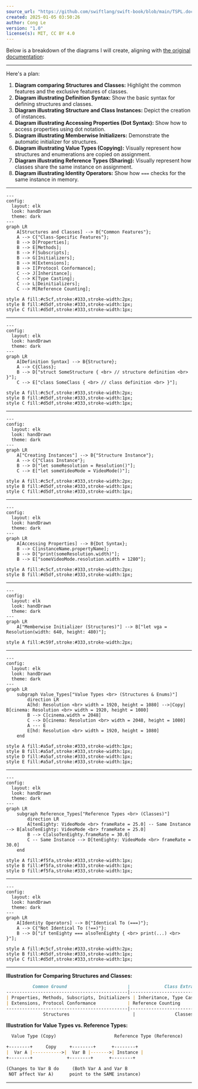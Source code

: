 ```yaml
---
source_url: "https://github.com/swiftlang/swift-book/blob/main/TSPL.docc/LanguageGuide/ClassesAndStructures.md"
created: 2025-01-05 03:50:26
author: Cong Le
version: "1.0"
license(s): MIT, CC BY 4.0
---
```



Below is a breakdown of the diagrams I will create, aligning with [the original documentation](https://github.com/swiftlang/swift-book/blob/main/TSPL.docc/LanguageGuide/ClassesAndStructures.md):

---




Here's a plan:
1. **Diagram comparing Structures and Classes:** Highlight the common features and the exclusive features of classes.
2. **Diagram illustrating Definition Syntax:** Show the basic syntax for defining structures and classes.
3. **Diagram illustrating Structure and Class Instances:** Depict the creation of instances.
4. **Diagram illustrating Accessing Properties (Dot Syntax):** Show how to access properties using dot notation.
5. **Diagram illustrating Memberwise Initializers:** Demonstrate the automatic initializer for structures.
6. **Diagram illustrating Value Types (Copying):** Visually represent how structures and enumerations are copied on assignment.
7. **Diagram illustrating Reference Types (Sharing):** Visually represent how classes share the same instance on assignment.
8. **Diagram illustrating Identity Operators:** Show how `===` checks for the same instance in memory.



----


```mermaid
---
config:
  layout: elk
  look: handDrawn
  theme: dark
---
graph LR
    A[Structures and Classes] --> B{"Common Features"};
    A --> C{"Class-Specific Features"};
    B --> D[Properties];
    B --> E[Methods];
    B --> F[Subscripts];
    B --> G[Initializers];
    B --> H[Extensions];
    B --> I[Protocol Conformance];
    C --> J[Inheritance];
    C --> K[Type Casting];
    C --> L[Deinitializers];
    C --> M[Reference Counting];

style A fill:#c5cf,stroke:#333,stroke-width:2px;
style B fill:#d5df,stroke:#333,stroke-width:1px;
style C fill:#d5df,stroke:#333,stroke-width:1px;

```

---


```mermaid
---
config:
  layout: elk
  look: handDrawn
  theme: dark
---
graph LR
    A[Definition Syntax] --> B{Structure};
    A --> C{Class};
    B --> D["struct SomeStructure { <br> // structure definition <br> }"];
    C --> E["class SomeClass { <br> // class definition <br> }"];

style A fill:#c5cf,stroke:#333,stroke-width:2px;
style B fill:#d5df,stroke:#333,stroke-width:1px;
style C fill:#d5df,stroke:#333,stroke-width:1px;

```

---


```mermaid
---
config:
  layout: elk
  look: handDrawn
  theme: dark
---
graph LR
    A["Creating Instances"] --> B{"Structure Instance"};
    A --> C{"Class Instance"};
    B --> D["let someResolution = Resolution()"];
    C --> E["let someVideoMode = VideoMode()"];

style A fill:#c5cf,stroke:#333,stroke-width:2px;
style B fill:#d5df,stroke:#333,stroke-width:1px;
style C fill:#d5df,stroke:#333,stroke-width:1px;

```


---


```mermaid
---
config:
  layout: elk
  look: handDrawn
  theme: dark
---
graph LR
    A[Accessing Properties] --> B{Dot Syntax};
    B --> C[instanceName.propertyName];
    B --> D["print(someResolution.width)"];
    B --> E["someVideoMode.resolution.width = 1280"];

style A fill:#c5cf,stroke:#333,stroke-width:2px;
style B fill:#d5df,stroke:#333,stroke-width:1px;

```


---


```mermaid
---
config:
  layout: elk
  look: handDrawn
  theme: dark
---
graph LR
    A["Memberwise Initializer (Structures)"] --> B["let vga = Resolution(width: 640, height: 480)"];

style A fill:#c59f,stroke:#333,stroke-width:2px;

```


---


```mermaid
---
config:
  layout: elk
  look: handDrawn
  theme: dark
---
graph LR
    subgraph Value_Types["Value Types <br> (Structures & Enums)"]
        direction LR
        A[hd: Resolution <br> width = 1920, height = 1080] -->|Copy| B[cinema: Resolution <br> width = 1920, height = 1080]
        B --> C[cinema.width = 2048]
        C --> D[cinema: Resolution <br> width = 2048, height = 1080]
        A --- E
        E[hd: Resolution <br> width = 1920, height = 1080]
    end

style A fill:#a5af,stroke:#333,stroke-width:1px;
style B fill:#a5af,stroke:#333,stroke-width:1px;
style D fill:#a5af,stroke:#333,stroke-width:1px;
style E fill:#a5af,stroke:#333,stroke-width:1px;

```

---



```mermaid
---
config:
  layout: elk
  look: handDrawn
  theme: dark
---
graph LR
    subgraph Reference_Types["Reference Types <br> (Classes)"]
        direction LR
        A[tenEighty: VideoMode <br> frameRate = 25.0] -- Same Instance --> B[alsoTenEighty: VideoMode <br> frameRate = 25.0]
        B --> C[alsoTenEighty.frameRate = 30.0]
        C -- Same Instance --> D[tenEighty: VideoMode <br> frameRate = 30.0]
    end

style A fill:#f5fa,stroke:#333,stroke-width:1px;
style B fill:#f5fa,stroke:#333,stroke-width:1px;
style D fill:#f5fa,stroke:#333,stroke-width:1px;

```

---



```mermaid
---
config:
  layout: elk
  look: handDrawn
  theme: dark
---
graph LR
    A[Identity Operators] --> B{"Identical To (===)"};
    A --> C{"Not Identical To (!==)"};
    B --> D["if tenEighty === alsoTenEighty { <br> print(...) <br> }"];

style A fill:#c5cf,stroke:#333,stroke-width:2px;
style B fill:#d5df,stroke:#333,stroke-width:1px;
style C fill:#d5df,stroke:#333,stroke-width:1px;

```

---


**Illustration for Comparing Structures and Classes:**

```markdown
          Common Ground                       |             Class Extras
----------------------------------------------|--------------------------------------------
| Properties, Methods, Subscripts, Initializers | Inheritance, Type Casting, Deinitializers |
| Extensions, Protocol Conformance            | Reference Counting                         |
----------------------------------------------|--------------------------------------------
              Structures                        |               Classes
```

**Illustration for Value Types vs. Reference Types:**

```markdown
  Value Type (Copy)                      Reference Type (Reference)

+--------+     Copy     +--------+      +--------+
|  Var A |----------->|  Var B |------->| Instance |
+--------+             +--------+      +--------+

(Changes to Var B do     (Both Var A and Var B
 NOT affect Var A)      point to the SAME instance)
```


---



